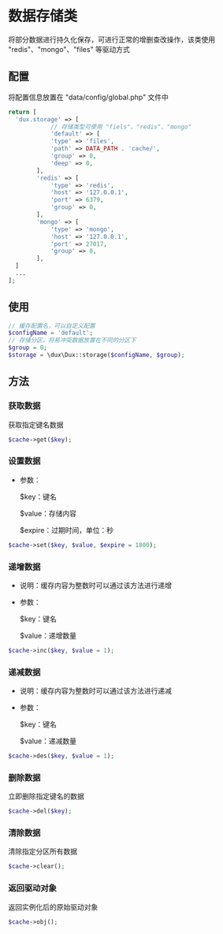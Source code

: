 # 数据存储类

将部分数据进行持久化保存，可进行正常的增删查改操作，该类使用 "redis"、"mongo"、"files" 等驱动方式

## 配置

将配置信息放置在 "data/config/global.php" 文件中

```php
return [
  'dux.storage' => [
  			// 存储类型可使用 "fiels"、"redis"、"mongo"
  			'default' => [
            'type' => 'files',
            'path' => DATA_PATH . 'cache/',
            'group' => 0,
            'deep' => 0,
        ],
        'redis' => [
            'type' => 'redis',
            'host' => '127.0.0.1',
            'port' => 6379,
            'group' => 0,
        ],
        'mongo' => [
            'type' => 'mongo',
            'host' => '127.0.0.1',
            'port' => 27017,
            'group' => 0,
        ],
  ]
  ...
];
```

## 使用

```php
// 缓存配置名，可以自定义配置
$configName = 'default';
// 存储分区，将易冲突数据放置在不同的分区下
$group = 0;
$storage = \dux\Dux::storage($configName, $group);
```

## 方法

### 获取数据

获取指定键名数据

```php
$cache->get($key);
```

### 设置数据

- 参数：

  $key：键名

  $value：存储内容

  $expire：过期时间，单位：秒

```php
$cache->set($key, $value, $expire = 1800);
```

### 递增数据

- 说明：缓存内容为整数时可以通过该方法进行递增

- 参数：

  $key：键名

  $value：递增数量

```php
$cache->inc($key, $value = 1);
```

### 递减数据

- 说明：缓存内容为整数时可以通过该方法进行递减

- 参数：

  $key：键名

  $value：递减数量

```php
$cache->des($key, $value = 1);
```

### 删除数据

立即删除指定键名的数据

```php
$cache->del($key);
```

### 清除数据

清除指定分区所有数据

```php
$cache->clear();
```

### 返回驱动对象

返回实例化后的原始驱动对象

```php
$cache->obj();
```


